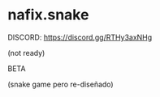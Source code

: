 # nafix.snake
DISCORD: https://discord.gg/RTHy3axNHg

(not ready)

BETA

(snake game pero re-diseñado)
